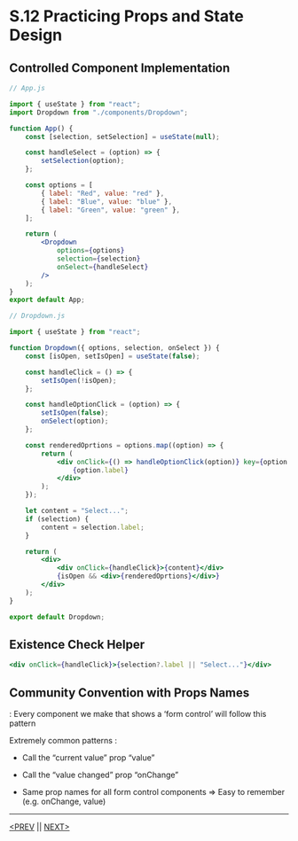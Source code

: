 # S.12 Practicing Props and State Design

## Controlled Component Implementation

```jsx
// App.js

import { useState } from "react";
import Dropdown from "./components/Dropdown";

function App() {
	const [selection, setSelection] = useState(null);

	const handleSelect = (option) => {
		setSelection(option);
	};

	const options = [
		{ label: "Red", value: "red" },
		{ label: "Blue", value: "blue" },
		{ label: "Green", value: "green" },
	];

	return (
		<Dropdown
			options={options}
			selection={selection}
			onSelect={handleSelect}
		/>
	);
}
export default App;
```

```jsx
// Dropdown.js

import { useState } from "react";

function Dropdown({ options, selection, onSelect }) {
	const [isOpen, setIsOpen] = useState(false);

	const handleClick = () => {
		setIsOpen(!isOpen);
	};

	const handleOptionClick = (option) => {
		setIsOpen(false);
		onSelect(option);
	};

	const renderedOprtions = options.map((option) => {
		return (
			<div onClick={() => handleOptionClick(option)} key={option.value}>
				{option.label}
			</div>
		);
	});

	let content = "Select...";
	if (selection) {
		content = selection.label;
	}

	return (
		<div>
			<div onClick={handleClick}>{content}</div>
			{isOpen && <div>{renderedOprtions}</div>}
		</div>
	);
}

export default Dropdown;
```

## Existence Check Helper

```jsx
<div onClick={handleClick}>{selection?.label || "Select..."}</div>
```

## Community Convention with Props Names

: Every component we make that shows a ‘form control’ will follow this pattern

Extremely common patterns :

-   Call the “current value” prop “value”
-   Call the “value changed” prop “onChange”

-   Same prop names for all form control components ⇒ Easy to remember (e.g. onChange, value)

---

[<PREV](./230212.md) || [NEXT>](./230213.md)
